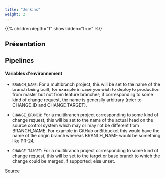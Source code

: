 ```yaml
---
title: "Jenkins"
weight: 2
---
```


{{% children depth="1" showhidden="true" %}}

## Présentation

## Pipelines

#### Variables d'environnement

- `BRANCH_NAME`: For a multibranch project, this will be set to the name of the branch being built, for example in case you wish to deploy to production from master but not from feature branches; if corresponding to some kind of change request, the name is generally arbitrary (refer to CHANGE_ID and CHANGE_TARGET).

- `CHANGE_BRANCH`: For a multibranch project corresponding to some kind of change request, this will be set to the name of the actual head on the source control system which may or may not be different from BRANCH_NAME. For example in GitHub or Bitbucket this would have the name of the origin branch whereas BRANCH_NAME would be something like PR-24.

- `CHANGE_TARGET`: For a multibranch project corresponding to some kind of change request, this will be set to the target or base branch to which the change could be merged, if supported; else unset.

[Source](https://stackoverflow.com/questions/49151984/env-branch-name-becomes-pr-1)
